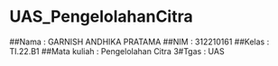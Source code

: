 # UAS_PengelolahanCitra

##Nama         : GARNISH ANDHIKA PRATAMA
##NIM          :  312210161
##Kelas        : TI.22.B1
##Mata kuliah  : Pengelolahan Citra
3#Tgas         : UAS 
